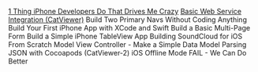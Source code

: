 [1 Thing iPhone Developers Do That Drives Me Crazy](https://www.youtube.com/watch?v=AgBVthUACHk&t=2s)
[Basic Web Service Integration (CatViewer)](https://www.youtube.com/watch?v=NWVdCelZUBg)
Build Two Primary Navs Without Coding Anything
Build Your First iPhone App with XCode and Swift
Build a Basic Multi-Page Form
Build a Simple iPhone TableView App
Building SoundCloud for iOS From Scratch
Model View Controller - Make a Simple Data Model
Parsing JSON with Cocoapods (CatViewer-2)
iOS Offline Mode FAIL - We Can Do Better

